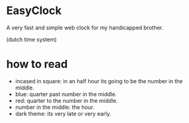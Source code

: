 # EasyClock
A very fast and simple web clock for my handicapped brother.

(dutch time system)

# how to read

 - incased in square: in an half hour its going to be the number in the middle.
 - blue: quarter past number in the middle.
 - red: quarter to the number in the middle.
 - number in the middle: the hour.
 - dark theme: its very late or very early.
